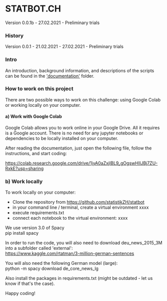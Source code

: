 # STATBOT.CH
Version 0.0.1b - 27.02.2021 - Preliminary trials

### History
Version 0.0.1 - 21.02.2021 - 27.02.2021 - Preliminary trials

### Intro
An introduction, background information, and descriptions of the scripts can be found in the ['documentation'](documentation/01_intro_challenge_data.md) folder.

### How to work on this project

There are two possible ways to work on this challenge: using Google Colab or working locally on your computer.

#### a) Work with Google Colab

Google Colab allows you to work online in your Google Drive. All it requires is a Google account. There is no need for any jupyter notebooks or dependencies to be locally installed on your computer.  

After reading the documentation, just open the following file, follow the instructions, and start coding: 

https://colab.research.google.com/drive/1jyA0aZxjIBL9_gOgswHIIJBj7ZU-RxkE?usp=sharing


### b) Work locally

To work locally on your computer:
- Clone the repository from https://github.com/statistikZH/statbot
- in your command line / terminal, create a virtual environment xxxx
- execute requirements.txt
- connect each notebook to the virtual environment: xxxx  

We use version 3.0 of Spacy  
pip install spacy   

In order to run the code, you will also need to download deu_news_2015_3M into a subfolder called 'external':  
https://www.kaggle.com/rtatman/3-million-german-sentences

You will also need the following German model (large):  
python -m spacy download de_core_news_lg

Also install the packages in requirements.txt (might be outdated - let us know if that's the case).  

Happy coding!

